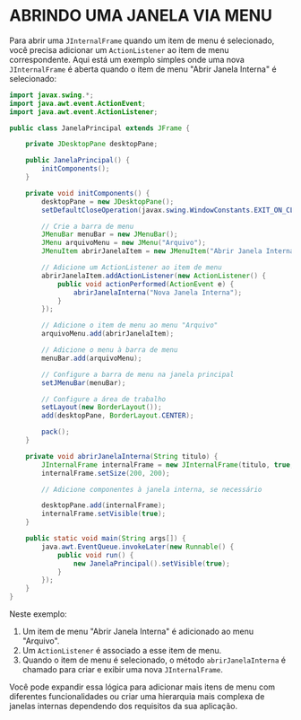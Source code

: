 # ABRINDO UMA JANELA VIA MENU
Para abrir uma `JInternalFrame` quando um item de menu é selecionado, você precisa adicionar um `ActionListener` ao item de menu correspondente. Aqui está um exemplo simples onde uma nova `JInternalFrame` é aberta quando o item de menu "Abrir Janela Interna" é selecionado:

```java
import javax.swing.*;
import java.awt.event.ActionEvent;
import java.awt.event.ActionListener;

public class JanelaPrincipal extends JFrame {

    private JDesktopPane desktopPane;

    public JanelaPrincipal() {
        initComponents();
    }

    private void initComponents() {
        desktopPane = new JDesktopPane();
        setDefaultCloseOperation(javax.swing.WindowConstants.EXIT_ON_CLOSE);

        // Crie a barra de menu
        JMenuBar menuBar = new JMenuBar();
        JMenu arquivoMenu = new JMenu("Arquivo");
        JMenuItem abrirJanelaItem = new JMenuItem("Abrir Janela Interna");

        // Adicione um ActionListener ao item de menu
        abrirJanelaItem.addActionListener(new ActionListener() {
            public void actionPerformed(ActionEvent e) {
                abrirJanelaInterna("Nova Janela Interna");
            }
        });

        // Adicione o item de menu ao menu "Arquivo"
        arquivoMenu.add(abrirJanelaItem);

        // Adicione o menu à barra de menu
        menuBar.add(arquivoMenu);

        // Configure a barra de menu na janela principal
        setJMenuBar(menuBar);

        // Configure a área de trabalho
        setLayout(new BorderLayout());
        add(desktopPane, BorderLayout.CENTER);

        pack();
    }

    private void abrirJanelaInterna(String titulo) {
        JInternalFrame internalFrame = new JInternalFrame(titulo, true, true, true, true);
        internalFrame.setSize(200, 200);

        // Adicione componentes à janela interna, se necessário

        desktopPane.add(internalFrame);
        internalFrame.setVisible(true);
    }

    public static void main(String args[]) {
        java.awt.EventQueue.invokeLater(new Runnable() {
            public void run() {
                new JanelaPrincipal().setVisible(true);
            }
        });
    }
}
```

Neste exemplo:

1. Um item de menu "Abrir Janela Interna" é adicionado ao menu "Arquivo".
2. Um `ActionListener` é associado a esse item de menu.
3. Quando o item de menu é selecionado, o método `abrirJanelaInterna` é chamado para criar e exibir uma nova `JInternalFrame`.

Você pode expandir essa lógica para adicionar mais itens de menu com diferentes funcionalidades ou criar uma hierarquia mais complexa de janelas internas dependendo dos requisitos da sua aplicação.